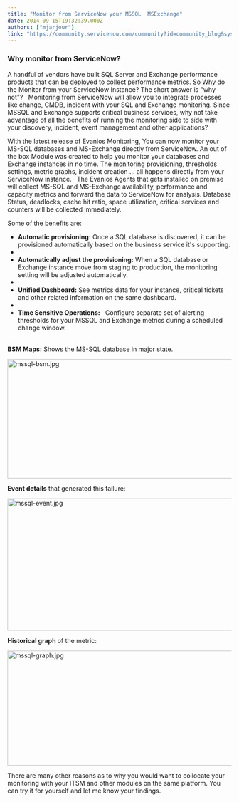 ```yaml
---
title: "Monitor from ServiceNow your MSSQL  MSExchange"
date: 2014-09-15T19:32:39.000Z
authors: ["mjarjour"]
link: "https://community.servicenow.com/community?id=community_blog&sys_id=979dae69dbd0dbc01dcaf3231f961992"
---
```

<h3>Why monitor from ServiceNow?</h3><p></p><p>A handful of vendors have built SQL Server and Exchange performance products that can be deployed to collect performance metrics. So Why do the Monitor from your ServiceNow Instance? The short answer is "why not"?   Monitoring from ServiceNow will allow you to integrate processes like change, CMDB, incident with your SQL and Exchange monitoring. Since MSSQL and Exchange supports critical business services, why not take advantage of all the benefits of running the monitoring side to side with your discovery, incident, event management and other applications? </p><p></p><p>With the latest release of Evanios Monitoring, You can now monitor your MS-SQL databases and MS-Exchange directly from ServiceNow. An out of the box Module was created to help you monitor your databases and Exchange instances in no time. The monitoring provisioning, thresholds settings, metric graphs, incident creation … all happens directly from your ServiceNow instance.   The Evanios Agents that gets installed on premise will collect MS-SQL and MS-Exchange availability, performance and capacity metrics and forward the data to ServiceNow for analysis. Database Status, deadlocks, cache hit ratio, space utilization, critical services and counters will be collected immediately. </p><p></p><p>Some of the benefits are: </p><p></p><ul><li><strong>Automatic provisioning:</strong> Once a SQL database is discovered, it can be provisioned automatically based on the business service it's supporting. </li><li></li><li><strong>Automatically adjust the provisioning:</strong> When a SQL database or Exchange instance move from staging to production, the monitoring setting will be adjusted automatically.</li><li></li><li><strong>Unified Dashboard:</strong> See metrics data for your instance, critical tickets and other related information on the same dashboard.</li><li></li><li><strong>Time Sensitive Operations:</strong>   Configure separate set of alerting thresholds for your MSSQL and Exchange metrics during a scheduled change window. </li></ul><p> <br/> <strong>BSM Maps:</strong> Shows the MS-SQL database in major state. </p><p></p><p><img  alt="mssql-bsm.jpg" class="image-0 jive-image" src="c2518942db50130468c1fb651f9619d9.iix" style="height: 268px; width: 620px;"/></p><p></p><p><strong>Event details</strong> that generated this failure:</p><p></p><p><img  alt="mssql-event.jpg" class="image-1 jive-image" src="7eaf1082dbd85344e9737a9e0f961938.iix" style="height: 297px; width: 620px;"/></p><p></p><p><strong>Historical graph </strong>of the metric:</p><p></p><p><img  alt="mssql-graph.jpg" class="jive-image image-2" src="4460088edbd01344e9737a9e0f961937.iix" style="height: 258px; width: 620px;"/></p><p></p><p>There are many other reasons as to why you would want to collocate your monitoring with your ITSM and other modules on the same platform. You can try it for yourself and let me know your findings.</p>